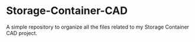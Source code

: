 # Storage-Container-CAD
A simple repository to organize all the files related to my Storage Container CAD project.
